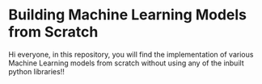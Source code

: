 # Building Machine Learning Models from Scratch
Hi everyone, in this repository, you will find the implementation of various Machine Learning models from scratch without using any of the inbuilt python libraries!!
